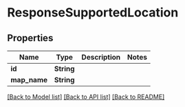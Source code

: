 # ResponseSupportedLocation

## Properties
Name | Type | Description | Notes
------------ | ------------- | ------------- | -------------
**id** | **String** |  | 
**map_name** | **String** |  | 

[[Back to Model list]](../README.md#documentation-for-models) [[Back to API list]](../README.md#documentation-for-api-endpoints) [[Back to README]](../README.md)


